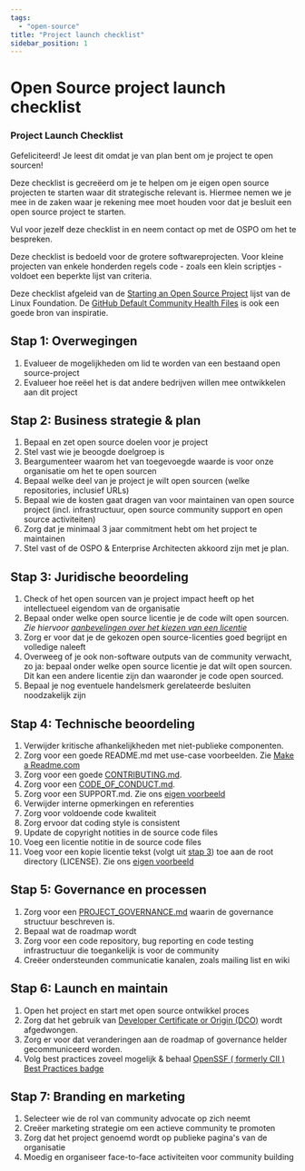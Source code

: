 ```yaml
---
tags:
  - "open-source"
title: "Project launch checklist"
sidebar_position: 1
---
```


# Open Source project launch checklist

### Project Launch Checklist

Gefeliciteerd! Je leest dit omdat je van plan bent om je project te open sourcen!

Deze checklist is gecreëerd om je te helpen om je eigen open source projecten te starten waar dit
strategische relevant is. Hiermee nemen we je mee in de zaken waar je rekening mee moet houden voor
dat je besluit een open source project te starten.

Vul voor jezelf deze checklist in en neem contact op met de OSPO om het te bespreken.

Deze checklist is bedoeld voor de grotere softwareprojecten. Voor kleine projecten van enkele
honderden regels code - zoals een klein scriptjes - voldoet een beperkte lijst van criteria.

Deze checklist afgeleid van de [Starting an Open Source
Project](https://www.linuxfoundation.org/resources/open-source-guides/starting-an-open-source-project)
lijst van de Linux Foundation. De [GitHub Default Community Health
Files](https://docs.github.com/en/communities/setting-up-your-project-for-healthy-contributions/creating-a-default-community-health-file)
is ook een goede bron van inspiratie.

## Stap 1: Overwegingen

1. Evalueer de mogelijkheden om lid te worden van een bestaand open source-project
2. Evalueer hoe reëel het is dat andere bedrijven willen mee ontwikkelen aan dit project

## Stap 2: Business strategie & plan

1. Bepaal en zet open source doelen voor je project
2. Stel vast wie je beoogde doelgroep is
3. Beargumenteer waarom het van toegevoegde waarde is voor onze organisatie om het te open sourcen
4. Bepaal welke deel van je project je wilt open sourcen (welke repositories, inclusief URLs)
5. Bepaal wie de kosten gaat dragen van voor maintainen van open source project (incl.
   infrastructuur, open source community support en open source activiteiten)
6. Zorg dat je minimaal 3 jaar commitment hebt om het project te maintainen
7. Stel vast of de OSPO & Enterprise Architecten akkoord zijn met je plan.

## Stap 3: Juridische beoordeling

1. Check of het open sourcen van je project impact heeft op het intellectueel eigendom van de
   organisatie
2. Bepaal onder welke open source licentie je de code wilt open sourcen. _Zie hiervoor
   [aanbevelingen over het kiezen van een licentie](./open-source-software-licenties.md)_
3. Zorg er voor dat je de gekozen open source-licenties goed begrijpt en volledige naleeft
4. Overweeg of je ook non-software outputs van de community verwacht, zo ja: bepaal onder welke open
   source licentie je dat wilt open sourcen. Dit kan een andere licentie zijn dan waaronder je code
   open sourced.
5. Bepaal je nog eventuele handelsmerk gerelateerde besluiten noodzakelijk zijn

## Stap 4: Technische beoordeling

1. Verwijder kritische afhankelijkheden met niet-publieke componenten.
2. Zorg voor een goede README.md met use-case voorbeelden. Zie [Make a
   Readme.com](https://www.makeareadme.com/)
3. Zorg voor een goede [CONTRIBUTING.md](../standaarden/contributing-md.md).
4. Zorg voor een [CODE_OF_CONDUCT.md](../standaarden/code-of-conduct-md.md).
5. Zorg voor een SUPPORT.md. Zie ons [eigen voorbeeld](../standaarden/support-md.md)
6. Verwijder interne opmerkingen en referenties
7. Zorg voor voldoende code kwaliteit
8. Zorg ervoor dat coding style is consistent
9. Update de copyright notities in de source code files
10. Voeg een licentie notitie in de source code files
11. Voeg voor een kopie licentie tekst (volgt uit [stap 3](#stap-3-juridische-beoordeling)) toe aan
    de root directory (LICENSE). Zie ons [eigen voorbeeld](../standaarden/license.md)

## Stap 5: Governance en processen

1. Zorg voor een [PROJECT_GOVERNANCE.md](../standaarden/project-governance-md.md) waarin de
   governance structuur beschreven is.
2. Bepaal wat de roadmap wordt
3. Zorg voor een code repository, bug reporting en code testing infrastructuur die toegankelijk is
   voor de community
4. Creëer ondersteunden communicatie kanalen, zoals mailing list en wiki

## Stap 6: Launch en maintain

1. Open het project en start met open source ontwikkel proces
2. Zorg dat het gebruik van [Developer Certificate or Origin (DCO)](../standaarden/dco-md.md) wordt afgedwongen.
3. Zorg er voor dat veranderingen aan de roadmap of governance helder gecommuniceerd worden.
4. Volg best practices zoveel mogelijk & behaal [OpenSSF ( formerly CII ) Best Practices
   badge](https://bestpractices.coreinfrastructure.org/en)

## Stap 7: Branding en marketing

1. Selecteer wie de rol van community advocate op zich neemt
2. Creëer marketing strategie om een actieve community te promoten
3. Zorg dat het project genoemd wordt op publieke pagina's van de organisatie
4. Moedig en organiseer face-to-face activiteiten voor community building
